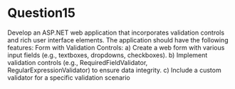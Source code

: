 # Question15
Develop an ASP.NET web application that incorporates validation
controls and rich user interface elements. The application should
have the following features:
Form with Validation Controls:
a) Create a web form with various input fields (e.g., textboxes,
dropdowns, checkboxes).
b) Implement validation controls (e.g., RequiredFieldValidator,
RegularExpressionValidator) to ensure data integrity.
c) Include a custom validator for a specific validation scenario
